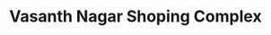 ---
title: "Vasanth Nagar Shoping Complex"
url: /kukatpally/vasanth-nagar-shoping-complex/
shop: Einkaufszentrum
---